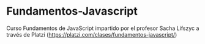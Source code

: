 # Fundamentos-Javascript
Curso Fundamentos de JavaScript impartido por el profesor  Sacha Lifszyc a través de Platzi  (https://platzi.com/clases/fundamentos-javascript/)
